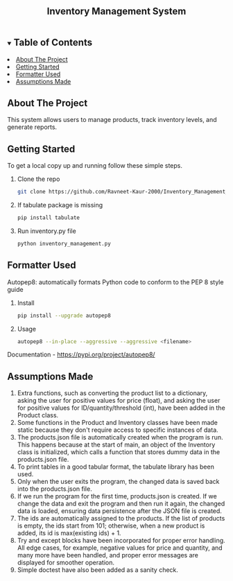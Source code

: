 
<h2 align="center">Inventory Management System</h2>
<!-- TABLE OF CONTENTS -->
<details open="open">
  <summary><h2 style="display: inline-block">Table of Contents</h2></summary>
    <li><a href="#about-the-project">About The Project</a></li>
    <li><a href="#getting-started">Getting Started</a></li>
    <li><a href="#formatter-used">Formatter Used</a></li>
    <li><a href="#assumptions-made">Assumptions Made</a></li>
</details>



<!-- ABOUT THE PROJECT -->
## About The Project
This system allows users to manage products, track inventory levels, and generate reports.

<!-- GETTING STARTED -->
## Getting Started

To get a local copy up and running follow these simple steps.

1. Clone the repo
   ```sh
   git clone https://github.com/Ravneet-Kaur-2000/Inventory_Management_System.git
   ```
2. If tabulate package is missing
   ```sh
   pip install tabulate
   ```
2. Run inventory.py file
   ```sh
   python inventory_management.py
   ```

## Formatter Used
Autopep8: automatically formats Python code to conform to the PEP 8 style guide

1. Install
   ```sh
   pip install --upgrade autopep8
   ```
2. Usage
   ```sh
   autopep8 --in-place --aggressive --aggressive <filename>
   ```
Documentation - https://pypi.org/project/autopep8/
   
## Assumptions Made
1. Extra functions, such as converting the product list to a dictionary, asking the user for positive values for price (float), and asking the user for positive values for ID/quantity/threshold (int), have been added in the Product class.
2. Some functions in the Product and Inventory classes have been made static because they don't require access to specific instances of data.
3. The products.json file is automatically created when the program is run. This happens because at the start of main, an object of the Inventory class is initialized, which calls a function that stores dummy data in the products.json file.
4. To print tables in a good tabular format, the tabulate library has been used.
5. Only when the user exits the program, the changed data is saved back into the products.json file.
6. If we run the program for the first time, products.json is created. If we change the data and exit the program and then run it again, the changed data is loaded, ensuring data persistence after the JSON file is created.
7. The ids are automatically assigned to the products. If the list of products is empty, the ids start from 101; otherwise, when a new product is added, its id is max(existing ids) + 1.
8. Try and except blocks have been incorporated for proper error handling. All edge cases, for example, negative values for price and quantity, and many more have been handled, and proper error messages are displayed for smoother operation.
9. Simple doctest have also been added as a sanity check.
